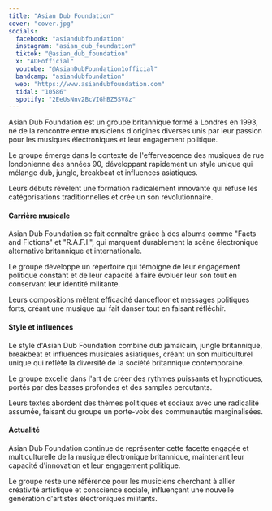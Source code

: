 ```yaml
---
title: "Asian Dub Foundation"
cover: "cover.jpg"
socials:
  facebook: "asiandubfoundation"
  instagram: "asian_dub_foundation"
  tiktok: "@asian_dub_foundation"
  x: "ADFofficial"
  youtube: "@AsianDubFoundation1official"
  bandcamp: "asiandubfoundation"
  web: "https://www.asiandubfoundation.com"
  tidal: "10586"
  spotify: "2EeUsNnv2BcVIGhBZ5SV8z"
---
```


Asian Dub Foundation est un groupe britannique formé à Londres en 1993, né de la rencontre entre musiciens d'origines
diverses unis par leur passion pour les musiques électroniques et leur engagement politique.

Le groupe émerge dans le contexte de l'effervescence des musiques de rue londonienne des années 90, développant
rapidement un style unique qui mélange dub, jungle, breakbeat et influences asiatiques.

Leurs débuts révèlent une formation radicalement innovante qui refuse les catégorisations traditionnelles et crée un son
révolutionnaire.

#### Carrière musicale

Asian Dub Foundation se fait connaître grâce à des albums comme "Facts and Fictions" et "R.A.F.I.", qui marquent
durablement la scène électronique alternative britannique et internationale.

Le groupe développe un répertoire qui témoigne de leur engagement politique constant et de leur capacité à faire évoluer
leur son tout en conservant leur identité militante.

Leurs compositions mêlent efficacité dancefloor et messages politiques forts, créant une musique qui fait danser tout en
faisant réfléchir.

#### Style et influences

Le style d'Asian Dub Foundation combine dub jamaïcain, jungle britannique, breakbeat et influences musicales asiatiques,
créant un son multiculturel unique qui reflète la diversité de la société britannique contemporaine.

Le groupe excelle dans l'art de créer des rythmes puissants et hypnotiques, portés par des basses profondes et des
samples percutants.

Leurs textes abordent des thèmes politiques et sociaux avec une radicalité assumée, faisant du groupe un porte-voix des
communautés marginalisées.

#### Actualité

Asian Dub Foundation continue de représenter cette facette engagée et multiculturelle de la musique électronique
britannique, maintenant leur capacité d'innovation et leur engagement politique.

Le groupe reste une référence pour les musiciens cherchant à allier créativité artistique et conscience sociale,
influençant une nouvelle génération d'artistes électroniques militants.
